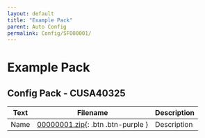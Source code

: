 ```yaml
---
layout: default
title: "Example Pack"
parent: Auto Config
permalink: Config/SFO00001/
---
```

# Example Pack

## Config Pack - CUSA40325

| Text | Filename | Description |
|------|----------|-------------|
| Name | [00000001.zip](00000001.zip){: .btn .btn-purple } | Description |
